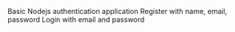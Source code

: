Basic Nodejs authentication application  Register with name, email, password  Login with email and password
